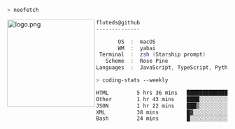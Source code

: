```zsh
> neofetch
```

<!--img align="left" src="https://github.com/fluteds.png" alt="logo.png" width="200"/>-->
<img align="left" src="https://external-content.duckduckgo.com/iu/?u=https%3A%2F%2F78.media.tumblr.com%2F975fca5f82161b190efdcaa05ffbd4ec%2Ftumblr_p6q6m9TJF01x3p3jmo1_500.png&f=1&nofb=1" alt="logo.png" width="200"/>

```csharp
fluteds@github
--------------

       OS  :  macOS
       WM  :  yabai
 Terminal  :  zsh (Starship prompt)  
   Scheme  :  Rose Pine  
Languages  :  JavaScript, TypeScript, Python, HTML, CSS  

```

```zsh
> coding-stats --weekly
```

<!--START_SECTION:waka-->

```txt
HTML         5 hrs 36 mins   █████████████▓░░░░░░░░░░░   54.27 %
Other        1 hr 43 mins    ████░░░░░░░░░░░░░░░░░░░░░   16.65 %
JSON         1 hr 22 mins    ███▒░░░░░░░░░░░░░░░░░░░░░   13.24 %
XML          38 mins         █▓░░░░░░░░░░░░░░░░░░░░░░░   06.16 %
Bash         24 mins         █░░░░░░░░░░░░░░░░░░░░░░░░   03.99 %
```

<!--END_SECTION:waka-->
